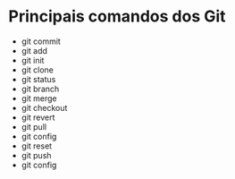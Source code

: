 # Principais comandos dos Git

- git commit
- git add
- git init
- git clone
- git status
- git branch
- git merge
- git checkout
- git revert
- git pull
- git config
- git reset
- git push
- git config

